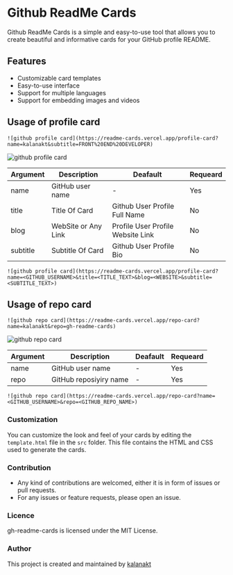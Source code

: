 # Github ReadMe Cards

Github ReadMe Cards is a simple and easy-to-use tool that allows you to create beautiful and informative cards for your GitHub profile README.

## Features
- Customizable card templates
- Easy-to-use interface
- Support for multiple languages
- Support for embedding images and videos


## Usage of profile card

```
![github profile card](https://readme-cards.vercel.app/profile-card?name=kalanakt&subtitle=FRONT%20END%20DEVELOPER)
```

![github profile card](https://readme-cards.vercel.app/profile-card?name=kalanakt&subtitle=FRONT%20END%20DEVELOPER)

Argument | Description | Deafault | Requeard
-------- | ----------- | -------- | -------- 
name     | GitHub user name | -      | Yes
title    | Title Of Card | Github User Profile Full Name | No
blog     |  WebSite or Any Link | Profile User Profile Website Link | No
subtitle   | Subtitle Of Card | Github User Profile Bio  | No

```
![github profile card](https://readme-cards.vercel.app/profile-card?name=<GITHUB_USERNAME>&title=<TITLE_TEXT>&blog=<WEBSITE>&subtitle=<SUBTITLE_TEXT>)
```

## Usage of repo card

```
![github repo card](https://readme-cards.vercel.app/repo-card?name=kalanakt&repo=gh-readme-cards)
```

![github repo card](https://readme-cards.vercel.app/repo-card?name=kalanakt&repo=gh-readme-cards)

Argument | Description | Deafault | Requeard
-------- | ----------- | -------- | -------- 
name     | GitHub user name | -      | Yes
repo    | GitHub reposiyiry name | - | Yes

```
![github repo card](https://readme-cards.vercel.app/repo-card?name=<GITHUB_USERNAME>&repo=<GITHUB_REPO_NAME>)
```

### Customization
You can customize the look and feel of your cards by editing the `template.html` file in the `src` folder. This file contains the HTML and CSS used to generate the cards.

### Contribution
- Any kind of contributions are welcomed, either it is in form of issues or pull requests.
- For any issues or feature requests, please open an issue.

### Licence
gh-readme-cards is licensed under the MIT License.

### Author
This project is created and maintained by [kalanakt](https://github.com/kalanakt)
